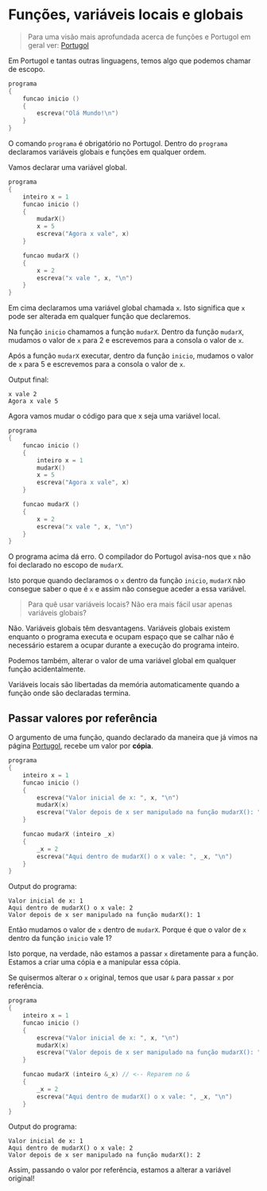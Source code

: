 # Funções, variáveis locais e globais

> Para uma visão mais aprofundada acerca de funções e Portugol em geral ver: [Portugol](./Portugol.md)

Em Portugol e tantas outras linguagens, temos algo que podemos chamar de escopo.

```C
programa 
{ 
	funcao inicio () 
	{
		escreva("Olá Mundo!\n")
	} 
}
```

O comando `programa` é obrigatório no Portugol. Dentro do `programa` declaramos variáveis globais e funções em qualquer ordem.

Vamos declarar uma variável global.

```C
programa 
{ 
    inteiro x = 1
	funcao inicio () 
	{
		mudarX()
        x = 5
        escreva("Agora x vale", x)
	} 

    funcao mudarX ()
    {
        x = 2
        escreva("x vale ", x, "\n")
    }
}
```
Em cima declaramos uma variável global chamada `x`. Isto significa que `x` pode ser alterada em qualquer função que declaremos.

Na função `inicio` chamamos a função `mudarX`. Dentro da função `mudarX`, mudamos o valor de `x` para 2 e escrevemos para a consola o valor de `x`.

Após a função `mudarX` executar, dentro da função `inicio`, mudamos o valor de `x` para 5 e escrevemos para a consola o valor de `x`.

Output final:

```
x vale 2
Agora x vale 5
```

Agora vamos mudar o código para que x seja uma variável local.

```C
programa 
{ 
	funcao inicio () 
	{
        inteiro x = 1
	    mudarX()
        x = 5
        escreva("Agora x vale", x)
	} 

    funcao mudarX ()
    {
        x = 2
        escreva("x vale ", x, "\n")
    }
}
```

O programa acima dá erro. O compilador do Portugol avisa-nos que `x` não foi declarado no escopo de `mudarX`.

Isto porque quando declaramos o `x` dentro da função `inicio`, `mudarX` não consegue saber o que é `x` e assim não consegue aceder a essa variável.

> Para quê usar variáveis locais? Não era mais fácil usar apenas variáveis globais?

Não. Variáveis globais têm desvantagens. Variáveis globais existem enquanto o programa executa e ocupam espaço que se calhar não é necessário estarem a ocupar durante a execução do programa inteiro.

Podemos também, alterar o valor de uma variável global em qualquer função acidentalmente.

Variáveis locais são libertadas da memória automaticamente quando a função onde são declaradas termina.

## Passar valores por referência

O argumento de uma função, quando declarado da maneira que já vimos na página [Portugol](./Portugol.md), recebe um valor por **cópia**.

```C
programa 
{
    inteiro x = 1
    funcao inicio () 
	{
	    escreva("Valor inicial de x: ", x, "\n")
        mudarX(x)
        escreva("Valor depois de x ser manipulado na função mudarX(): ", x, "\n")
	} 

    funcao mudarX (inteiro _x)
    {
        _x = 2
        escreva("Aqui dentro de mudarX() o x vale: ", _x, "\n")
    }
}
```

Output do programa:
```
Valor inicial de x: 1
Aqui dentro de mudarX() o x vale: 2
Valor depois de x ser manipulado na função mudarX(): 1
```

Então mudamos o valor de `x` dentro de `mudarX`. Porque é que o valor de `x` dentro da função `inicio` vale 1?

Isto porque, na verdade, não estamos a passar `x` diretamente para a função. Estamos a criar uma cópia e a manipular essa cópia.

Se quisermos alterar o `x` original, temos que usar `&` para passar `x` por referência.

```C
programa 
{
    inteiro x = 1
    funcao inicio () 
	{
	    escreva("Valor inicial de x: ", x, "\n")
        mudarX(x)
        escreva("Valor depois de x ser manipulado na função mudarX(): ", x, "\n")
	} 

    funcao mudarX (inteiro &_x) // <-- Reparem no &
    {
        _x = 2
        escreva("Aqui dentro de mudarX() o x vale: ", _x, "\n")
    }
}
```

Output do programa:
```
Valor inicial de x: 1
Aqui dentro de mudarX() o x vale: 2
Valor depois de x ser manipulado na função mudarX(): 2
```
Assim, passando o valor por referência, estamos a alterar a variável original!